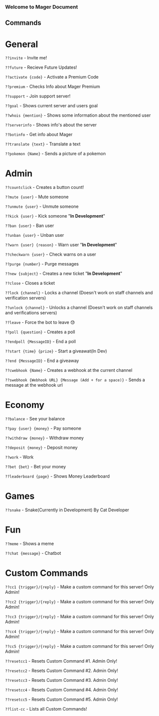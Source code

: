 ### Welcome to Mager Document

## Commands
# General
`??invite` - Invite me!

`??future` - Recieve Future Updates!

`??activate {code}` - Activate a Premium Code

`??premium` - Checks Info about Mager Premium

`??support` - Join support server!

`??goal` - Shows current server and users goal

`??whois {mention}` - Shows some information about the mentioned user

`??serverinfo` - Shows info's about the server

`??botinfo` - Get info about Mager

`??translate {text}` - Translate a text

`??pokemon {Name}` - Sends a picture of a pokemon


# Admin
`??countclick` - Creates a button count!

`??mute {user}` - Mute someone

`??unmute {user}` - Unmute someone

`??kick {user}` - Kick someone "**In Development**"

`??ban {user}` - Ban user

`??unban {user}` - Unban user

`??warn {user} {reason}` - Warn user "**In Development**"

`??checkwarn {user}` - Check warns on a user

`??purge {number}` - Purge messages

`??new {subject}` - Creates a new ticket "**In Development**"

`??close` - Closes a ticket

`??lock {channel}` - Locks a channel (Doesn't work on staff channels and verification servers)

`??unlock {channel}` - Unlocks a channel (Doesn't work on staff channels and verifications servers)

`??leave` - Force the bot to leave 😓

`??poll {question}` - Creates a poll

`??endpoll {MessageID}` - End a poll

`??start {time} {prize}` - Start a giveawat(In Dev)

`??end {MessageID}` - End a giveaway

`??cwebhook {Name}` - Creates a webhook at the current channel

`??swebhook {Webhook URL} {Message (Add + for a space)}` - Sends a message at the webhook url


# Economy
`??balance` - See your balance

`??pay {user} {money}` - Pay someone

`??withdraw {money}` - Withdraw money

`??deposit {money}` - Deposit money

`??work` - Work

`??bet {bet}` - Bet your money

`??leaderboard {page}` - Shows Money Leaderboard


# Games
`??snake` - Snake(Currently in Development) By Cat Developer


# Fun
`??meme` - Shows a meme

`??chat {message}` - Chatbot


# Custom Commands
`??cc1 {trigger}/{reply}` - Make a custom command for this server! Only Admin!

`??cc2 {trigger}/{reply}` - Make a custom command for this server! Only Admin!

`??cc3 {trigger}/{reply}` - Make a custom command for this server! Only Admin!

`??cc4 {trigger}/{reply}` - Make a custom command for this server! Only Admin!

`??cc5 {trigger}/{reply}` - Make a custom command for this server! Only Admin!

`??resetcc1` - Resets Custom Command #1. Admin Only!

`??resetcc2` - Resets Custom Command #2. Admin Only!

`??resetcc3` - Resets Custom Command #3. Admin Only!

`??resetcc4` - Resets Custom Command #4. Admin Only!

`??resetcc5` - Resets Custom Command #5. Admin Only!

`??list-cc` - Lists all Custom Commands!
